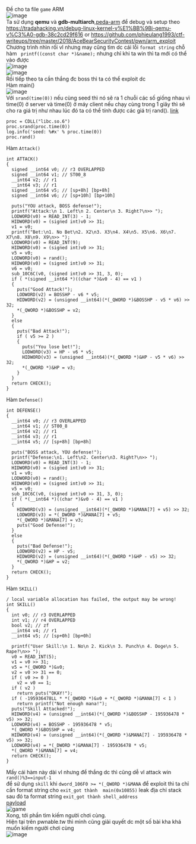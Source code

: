 
Đề cho ta file `game` ARM</br>
![image](https://user-images.githubusercontent.com/23306492/40349150-e20996ac-5dcf-11e8-8cd8-4fe8c7421f02.png)</br>
Ta sử dụng **qemu** và **gdb-multiarch**,[peda-arm](https://github.com/alset0326/peda-arm) để debug và setup theo https://tradahacking.vn/debug-linux-kernel-v%E1%BB%9Bi-qemu-v%C3%A0-gdb-38c2cd29f616 or https://github.com/phieulang1993/ctf-writeups/tree/master/2018/AceBearSecurityContest/pwn/arm_exploit</br>
Chương trình nhìn rối vl nhưng may cũng tìm dc cái lỗi `format string` chỗ hàm ` printf((const char *)&name);` nhưng chỉ khi ta win thì ta mới có thể vào được</br>
![image](https://user-images.githubusercontent.com/23306492/40349372-a6410cbc-5dd0-11e8-8d1f-728aeda3e2c2.png)</br>
![image](https://user-images.githubusercontent.com/23306492/40349568-2fe34f70-5dd1-11e8-9f80-937d426081be.png)</br>
Rồi tiếp theo ta cần thắng đc boss thì ta có thể exploit dc</br>
Hàm main()</br>
![image](https://user-images.githubusercontent.com/23306492/40349731-ad7616de-5dd1-11e8-8f85-01d1263388de.png)</br>
Với `srand(time(0))` nếu cùng seed thì nó sẽ ra 1 chuỗi các số giống nhau vì time(0) ở server và time(0) ở máy client nếu chạy cùng trong 1 giây thì sẽ cho ra giá trị như nhau lúc đó ta có thể tính được các giá trị rand(). [link](https://github.com/phieulang1993/ctf-writeups/blob/master/2018/N1CTF/pwn/beeper/beeper.py)</br>
```
proc = CDLL("libc.so.6")
proc.srand(proc.time(0))
log.info('seed: %#x' % proc.time(0))
proc.rand()
```
Hàm `Attack()`</br>
```
int ATTACK()
{
  signed __int64 v0; // r3 OVERLAPPED
  signed __int64 v1; // ST00_8
  __int64 v2; // r1
  __int64 v3; // r1
  signed __int64 v5; // [sp+8h] [bp+8h]
  signed __int64 v6; // [sp+10h] [bp+10h]

  puts("YOU attack, BOSS defense!");
  printf("Attack:\n 1. Left\n 2. Center\n 3. Right?\n>> ");
  LODWORD(v0) = READ_INT(3) - 1;
  HIDWORD(v0) = (signed int)v0 >> 31;
  v1 = v0;
  printf("Bet:\n1. No Bet\n2. X2\n3. X3\n4. X4\n5. X5\n6. X6\n7. X7\n8. X8\n9. X9\n>> ");
  LODWORD(v0) = READ_INT(9);
  HIDWORD(v0) = (signed int)v0 >> 31;
  v5 = v0;
  LODWORD(v0) = rand();
  HIDWORD(v0) = (signed int)v0 >> 31;
  v6 = v0;
  sub_10C6C(v0, (signed int)v0 >> 31, 3, 0);
  if ( *(signed __int64 *)((char *)&v0 - 4) == v1 )
  {
    puts("Good Attack!");
    LODWORD(v2) = BOSSHP - v6 * v5;
    HIDWORD(v2) = (unsigned __int64)(*(_QWORD *)&BOSSHP - v5 * v6) >> 32;
    *(_QWORD *)&BOSSHP = v2;
  }
  else
  {
    puts("Bad Attack!");
    if ( v5 >= 2 )
    {
      puts("You lose bet!");
      LODWORD(v3) = HP - v6 * v5;
      HIDWORD(v3) = (unsigned __int64)(*(_QWORD *)&HP - v5 * v6) >> 32;
      *(_QWORD *)&HP = v3;
    }
  }
  return CHECK();
}
```
Hàm `Defense()`</br>
```
int DEFENSE()
{
  __int64 v0; // r3 OVERLAPPED
  __int64 v1; // ST00_8
  __int64 v2; // r1
  __int64 v3; // r1
  __int64 v5; // [sp+8h] [bp+8h]

  puts("BOSS attack, YOU defense!");
  printf("Defense:\n1. Left\n2. Center\n3. Right?\n>> ");
  LODWORD(v0) = READ_INT(3) - 1;
  HIDWORD(v0) = (signed int)v0 >> 31;
  v1 = v0;
  LODWORD(v0) = rand();
  HIDWORD(v0) = (signed int)v0 >> 31;
  v5 = v0;
  sub_10C6C(v0, (signed int)v0 >> 31, 3, 0);
  if ( *(__int64 *)((char *)&v0 - 4) == v1 )
  {
    HIDWORD(v3) = (unsigned __int64)(*(_QWORD *)&MANA[7] + v5) >> 32;
    LODWORD(v3) = *(_DWORD *)&MANA[7] + v5;
    *(_QWORD *)&MANA[7] = v3;
    puts("Good Defense!");
  }
  else
  {
    puts("Bad Defense!");
    LODWORD(v2) = HP - v5;
    HIDWORD(v2) = (unsigned __int64)(*(_QWORD *)&HP - v5) >> 32;
    *(_QWORD *)&HP = v2;
  }
  return CHECK();
}
```
Hàm `SKILL()` </br>
```
/ local variable allocation has failed, the output may be wrong!
int SKILL()
{
  int v0; // r3 OVERLAPPED
  int v1; // r4 OVERLAPPED
  bool v2; // zf
  __int64 v4; // r1
  __int64 v5; // [sp+0h] [bp+0h]

  printf("User Skill:\n 1. No\n 2. Kick\n 3. Punch\n 4. Doge\n 5. Rape?\n>> ");
  v0 = READ_INT(5);
  v1 = v0 >> 31;
  v5 = *(_QWORD *)&v0;
  v2 = v0 >> 31 == 0;
  if ( v0 >= 0 )
    v2 = v0 == 1;
  if ( v2 )
    return puts("OKAY!");
  if ( -195936478LL * *(_QWORD *)&v0 + *(_QWORD *)&MANA[7] < 1 )
    return printf("Not enough mana!");
  puts("Skill Attacked!");
  HIDWORD(v4) = (unsigned __int64)(*(_QWORD *)&BOSSHP - 195936478 * v5) >> 32;
  LODWORD(v4) = BOSSHP - 195936478 * v5;
  *(_QWORD *)&BOSSHP = v4;
  HIDWORD(v4) = (unsigned __int64)(*(_QWORD *)&MANA[7] - 195936478 * v5) >> 32;
  LODWORD(v4) = *(_DWORD *)&MANA[7] - 195936478 * v5;
  *(_QWORD *)&MANA[7] = v4;
  return CHECK();
}
```
Mấy cái hàm này dài vl nhưng để thắng dc thì cũng dễ vl attack win `rand()%3==input-1`</br>
để sử dụng `skill` khi `dword_106F0 >= *(_QWORD *)&MANA`
để exploit thì ta chỉ cần format string cho `exit_got thành  main(0x10855)` leak địa chỉ stack </br>
sau đó ta format string  `exit_got thành shell_address`</br>
[payload](https://github.com/k4k4/SEATHON/blob/master/game/game.py)</br>
![game](https://user-images.githubusercontent.com/23306492/40351124-dd0807d2-5dd5-11e8-97e7-a2ee5e201550.png)</br>
Xong, tới phần tìm kiếm người chơi cùng.</br>
Hiện tại trên pwnable.tw thì mình cũng giải quyết dc một số bài kha khá muốn kiếm người chơi cùng</br>
![image](https://user-images.githubusercontent.com/23306492/40376242-14e47338-5e18-11e8-9fd1-f83e4d6aa538.png)

